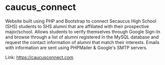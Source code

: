 # caucus_connect

Website built using PHP and Bootstrap to connect Secaucus High School (SHS) students to SHS alumni that are affiliated with their prospective major/school.
Allows students to verify themselves through Google Sign-In and browse through a list of alumni registered in the MySQL database and request the contact information of alumni that match their interests.
Emails with information are sent using PHPMailer & Google's SMTP servers.

Link: https://caucusconnect.com
